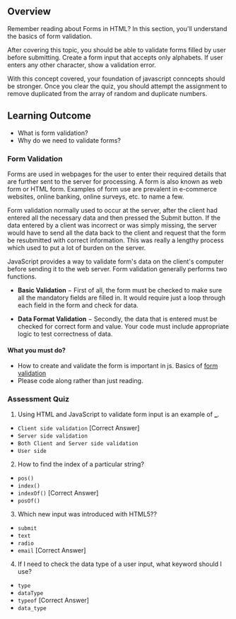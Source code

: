 ## Overview

Remember reading about Forms in HTML? In this section, you'll understand the basics of form validation.

After covering this topic, you should be able to validate forms filled by user before submitting. Create a form input that accepts only alphabets. If user enters any other character, show a validation error.

With this concept covered, your foundation of javascript conncepts should be stronger. Once you clear the quiz, you should attempt the assignment to remove duplicated from the array of random and duplicate numbers.

## Learning Outcome

- What is form validation?
- Why do we need to validate forms?

### Form Validation

Forms are used in webpages for the user to enter their required details that are further sent to the server for processing. A form is also known as web form or HTML form. Examples of form use are prevalent in e-commerce websites, online banking, online surveys, etc. to name a few.

Form validation normally used to occur at the server, after the client had entered all the necessary data and then pressed the Submit button. If the data entered by a client was incorrect or was simply missing, the server would have to send all the data back to the client and request that the form be resubmitted with correct information. This was really a lengthy process which used to put a lot of burden on the server.

JavaScript provides a way to validate form's data on the client's computer before sending it to the web server. Form validation generally performs two functions.

- **Basic Validation** − First of all, the form must be checked to make sure all the mandatory fields are filled in. It would require just a loop through each field in the form and check for data.

- **Data Format Validation** − Secondly, the data that is entered must be checked for correct form and value. Your code must include appropriate logic to test correctness of data.

#### What you must do?

- How to create and validate the form is important in js. Basics of [form validation](https://o7planning.org/en/12273/javascript-form-validation-tutorial)
- Please code along rather than just reading.

### Assessment Quiz

1. Using HTML and JavaScript to validate form input is an example of **\_**.

- `Client side validation` [Correct Answer]
- `Server side validation`
- `Both Client and Server side validation`
- `User side`

2. How to find the index of a particular string?

- `pos()`
- `index()`
- `indexOf()` [Correct Answer]
- `posOf()`

3. Which new input was introduced with HTML5??

- `submit`
- `text`
- `radio`
- `email` [Correct Answer]

4. If I need to check the data type of a user input, what keyword should I use?

- `type`
- `dataType`
- `typeof` [Correct Answer]
- `data_type`
